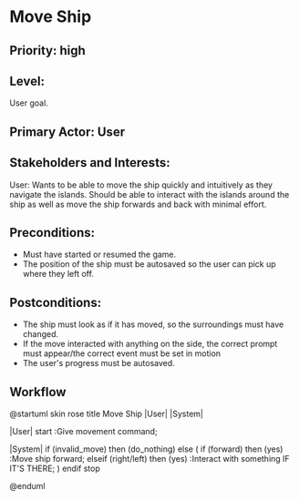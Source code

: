# Move Ship

## Priority: high
## Level: 
<p>
User goal.
</p>

## Primary Actor: User

## Stakeholders and Interests: 
<p>
User: Wants to be able to move the ship quickly and intuitively as they navigate the islands. Should be able to interact 
with the islands around the ship as well as move the ship forwards and back with minimal effort.
</p>

## Preconditions:

<ul>
<li>Must have started or resumed the game. </li>
<li>The position of the ship must be autosaved so the user can pick up where they
left off.</li>
</ul>

## Postconditions:

<ul>
<li>The ship must look as if it has moved, so the surroundings must have changed. </li>
<li>If the move interacted with anything on the side, the correct prompt must appear/the correct event must be
set in motion</li>
<li>The user's progress must be autosaved.</li>
</ul>

## Workflow 
@startuml
skin rose
title Move Ship
|User|
|System|

|User|
start
:Give movement command;

|System|
if (invalid_move) then (do_nothing)
else (
    if (forward) then (yes)
    :Move ship forward;
    elseif (right/left) then (yes)
    :Interact with something IF IT'S THERE;
)
endif
stop

@enduml
